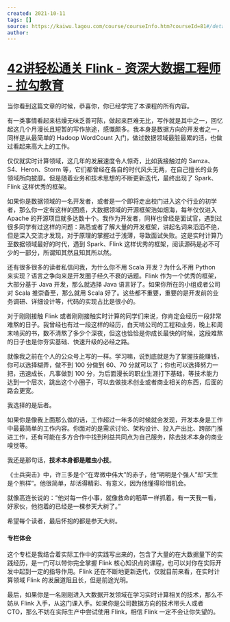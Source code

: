 ```yaml
---
created: 2021-10-11
tags: []
source: https://kaiwu.lagou.com/course/courseInfo.htm?courseId=81#/detail/pc?id=2035
author: 
---
```


# [42讲轻松通关 Flink - 资深大数据工程师 - 拉勾教育](https://kaiwu.lagou.com/course/courseInfo.htm?courseId=81#/detail/pc?id=2035)


当你看到这篇文章的时候，恭喜你，你已经学完了本课程的所有内容。

有一类事情看起来枯燥无味乏善可陈，做起来巨难无比，写作就是其中之一，回忆起这几个月漫长且短暂的写作旅途，感慨颇多。我本身是数据方向的开发者之一，同样是从最简单的 Hadoop WordCount 入门，做过数据领域最脏最累的活，也做过看起来高大上的工作。

仅仅就实时计算领域，这几年的发展速度令人惊奇，比如我接触过的 Samza、S4、Heron、Storm 等，它们都曾经在各自的时代风头无两，在自己擅长的业务领域所向披靡。但是随着业务和技术思想的不断更新迭代，最终出现了 Spark、Flink 这样优秀的框架。

如果你是数据领域的一名开发者，或者是一个即将走出校门进入这个行业的初学者，那么你一定有这样的困惑，大数据领域的开源框架浩如烟海，每年仅仅进入 Apache 的开源项目就多达数十个。我作为开发者，同样也曾经是面试官，遇到过很多同学有过这样的问题：熟悉或者了解大量的开发框架，讲起名词来滔滔不绝，但是深入交流才发现，对于原理的掌握过于浅薄，导致面试失败。这是实时计算乃至数据领域最好的时代，遇到 Spark、Flink 这样优秀的框架，阅读源码是必不可少的一部分，所谓知其然且知其所以然。

还有很多很多的读者私信问我，为什么你不用 Scala 开发？为什么不用 Python 来实现？语言之争向来是开发圈子经久不衰的话题。Flink 作为一个优秀的框架，大部分基于 Java 开发，那么就选择 Java 语言好了。如果你所在的小组或者公司对 Scala 推崇备至，那么就用 Scala 好了。这些都不重要，重要的是开发前的业务调研、详细设计等，代码的实现占比是很小的。

对于刚刚接触 Flink 或者刚刚接触实时计算的同学们来说，你肯定会经历一段非常难熬的日子。我曾经也有过一段这样的经历，白天啃公司的工程和业务，晚上和周末啃买的书，数不清熬了多少个深夜，但这也恰恰是你成长最快的时候，这段难熬的日子也是你夯实基础、快速升级的必经之路。

就像我之前在个人的公众号上写的一样。学习嘛，说到底就是为了掌握技能赚钱，你可以选择糊弄，做不到 100 分做到 60、70 分就可以了；你也可以选择努力一把，迅速成长，凡事做到 100 分，为后面漫长的职业生涯打下基础，等技术能力达到一个层次，跳出这个小圈子，可以去做技术创业或者商业相关的东西，后面的路会更宽。

我选择的是后者。

如果你是像我上面那么做的话，工作超过一年多的时候就会发现，开发本身是工作中最最简单的工作内容。你面对的是需求讨论、架构设计、投入产出比、跨部门推进工作，还有可能在多方合作中找到利益共同点为自己服务，除去技术本身的商业嗅觉等。

我还是那句话，**技术本身都是雕虫小技**。

《士兵突击》中，许三多是个“在卑微中伟大”的赤子，他“明明是个强人”却“天生是个熊样”。他很简单，却活得精彩、有意义，因为他懂得珍惜机会。

就像高连长说的：“他对每一件小事，就像救命的稻草一样抓着。有一天我一看，好家伙，他抱着的已经是一棵参天大树了。”

希望每个读者，最后怀抱的都是参天大树。

#### 专栏体会

这个专栏是我结合着实际工作中的实践写出来的，包含了大量的在大数据量下的实践经历，是一门可以带你完全掌握 Flink 核心知识点的课程，也可以对你在实际开发中起到一定的指导作用。Flink 还在不断地更新迭代，仅就目前来看，在实时计算领域 Flink 的发展道阻且长，但是前途光明。

最后，如果你是一名刚刚进入大数据开发领域在学习实时计算相关的技术，那么不妨从 Flink 入手，从这门课入手。如果你是公司数据方向的技术带头人或者 CTO，那么不妨在实际生产中尝试使用 Flink，相信 Flink 一定不会让你失望的。

